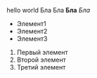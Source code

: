hello world
Бла
Бла
**Бла**
*Бла*
* Элемент1
* Элемент2
* Элемент3

1. Первый элемент
2. Второй элемент
3. Третий элемент